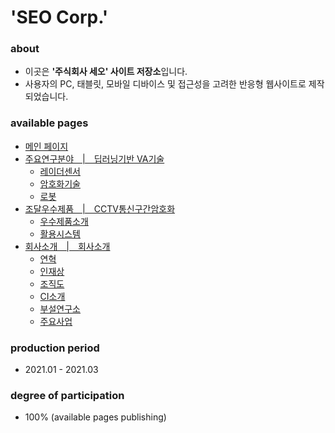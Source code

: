 # 'SEO Corp.'

### about
- 이곳은 **'주식회사 세오' 사이트 저장소**입니다.
- 사용자의 PC, 태블릿, 모바일 디바이스 및 접근성을 고려한 반응형 웹사이트로 제작되었습니다.

### available pages
- [메인 페이지](https://absolutelyfullycapable.github.io/seo)
- [주요연구분야　|　딥러닝기반 VA기술](https://absolutelyfullycapable.github.io/seo/research/va.html)
  - [레이더센서](https://absolutelyfullycapable.github.io/seo/research/radar.html)
  - [암호화기술](https://absolutelyfullycapable.github.io/seo/research/encryption.html)
  - [로봇](https://absolutelyfullycapable.github.io/seo/research/robot.html)
- [조달우수제품　|　CCTV통신구간암호화](https://absolutelyfullycapable.github.io/seo/good/cctv_info.html)
  - [우수제품소개](https://absolutelyfullycapable.github.io/seo/good/cctv_info.html)
  - [활용시스템](https://absolutelyfullycapable.github.io/seo/good/cctv_system.html) 
- [회사소개　|　회사소개](https://absolutelyfullycapable.github.io/seo/about/about.html)
  - [연혁](https://absolutelyfullycapable.github.io/seo/about/history.html)
  - [인재상](https://absolutelyfullycapable.github.io/seo/about/talent.html)
  - [조직도](https://absolutelyfullycapable.github.io/seo/about/organization.html)
  - [CI소개](https://absolutelyfullycapable.github.io/seo/about/ci.html)
  - [부설연구소](https://absolutelyfullycapable.github.io/seo/about/laboratory.html)
  - [주요사업](https://absolutelyfullycapable.github.io/seo/about/business.html)

### production period
- 2021.01 - 2021.03

### degree of participation
- 100% (available pages publishing)

